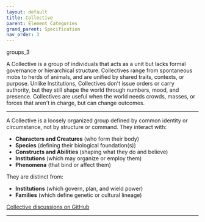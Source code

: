 ```yaml
---
layout: default
title: Collective
parent: Element Categories
grand_parent: Specification
nav_order: 3
---
```


<span class="material-symbols-outlined">groups_3</span>

A Collective is a group of individuals that acts as a unit but lacks formal governance or hierarchical structure. Collectives range from spontaneous mobs to herds of animals, and are unified by shared traits, contexts, or purpose. 
Unlike Institutions, Collectives don't issue orders or carry authority, but they still shape the world through numbers, mood, and presence. Collectives are useful when the world needs crowds, masses, or forces that aren't in charge, but can change outcomes. 

--- 

A Collective is a loosely organized group defined by common identity or circumstance, not by structure or command. They interact with:

- **Characters and Creatures** (who form their body)
- **Species** (defining their biological foundation(s))
- **Constructs and Abilities** (shaping what they do and believe)
- **Institutions** (which may organize or employ them)
- **Phenomena** (that bind or affect them)

They are distinct from:

- **Institutions** (which govern, plan, and wield power)
- **Families** (which define genetic or cultural lineage)

[Collective discussions on GitHub](https://github.com/OnlyWorlds/OnlyWorlds/discussions/categories/collective)

---
 